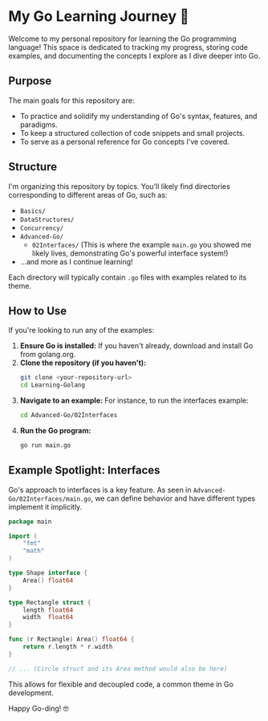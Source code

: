 # My Go Learning Journey 🚀

Welcome to my personal repository for learning the Go programming language! This space is dedicated to tracking my progress, storing code examples, and documenting the concepts I explore as I dive deeper into Go.

## Purpose

The main goals for this repository are:
- To practice and solidify my understanding of Go's syntax, features, and paradigms.
- To keep a structured collection of code snippets and small projects.
- To serve as a personal reference for Go concepts I've covered.

## Structure

I'm organizing this repository by topics. You'll likely find directories corresponding to different areas of Go, such as:

- `Basics/`
- `DataStructures/`
- `Concurrency/`
- `Advanced-Go/`
  - `02Interfaces/` (This is where the example `main.go` you showed me likely lives, demonstrating Go's powerful interface system!)
- ...and more as I continue learning!

Each directory will typically contain `.go` files with examples related to its theme.

## How to Use

If you're looking to run any of the examples:

1.  **Ensure Go is installed:** If you haven't already, download and install Go from golang.org.
2.  **Clone the repository (if you haven't):**
    ```bash
    git clone <your-repository-url>
    cd Learning-Golang
    ```
3.  **Navigate to an example:** For instance, to run the interfaces example:
    ```bash
    cd Advanced-Go/02Interfaces
    ```
4.  **Run the Go program:**
    ```bash
    go run main.go
    ```

## Example Spotlight: Interfaces

Go's approach to interfaces is a key feature. As seen in `Advanced-Go/02Interfaces/main.go`, we can define behavior and have different types implement it implicitly.

```go
package main

import (
	"fmt"
	"math"
)

type Shape interface {
	Area() float64
}

type Rectangle struct {
	length float64
	width  float64
}

func (r Rectangle) Area() float64 {
	return r.length * r.width
}

// ... (Circle struct and its Area method would also be here)
```
This allows for flexible and decoupled code, a common theme in Go development.

Happy Go-ding! 🤓
